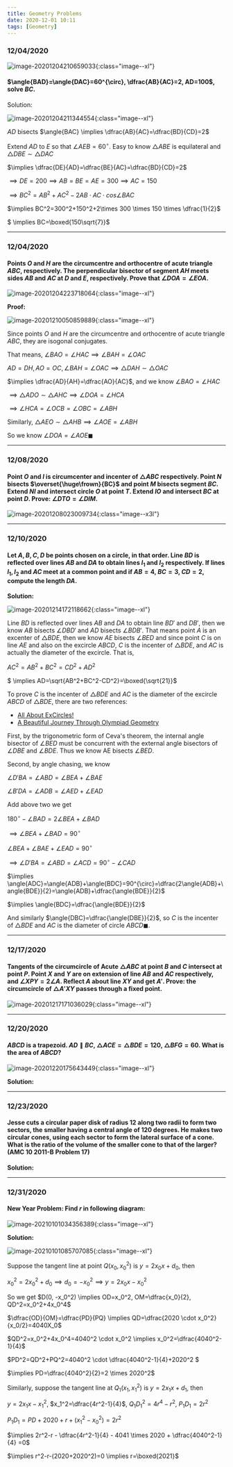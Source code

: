 ```yaml
---
title: Geometry Problems
date: 2020-12-01 10:11
tags: [Geometry]
---
```


### 12/04/2020

![image-20201204210659033](/assets/images/2020-12/image-20201204210659033.png){:class="image--xl"}

#### $\angle{BAD}=\angle{DAC}=60^{\circ}, \dfrac{AB}{AC}=2, AD=100$, solve $BC.$

Solution:

![image-20201204211344554](/assets/images/2020-12/image-20201204211344554.png){:class="image--xl"}

$AD$ bisects $\angle{BAC} \implies \dfrac{AB}{AC}=\dfrac{BD}{CD}=2$

Extend $AD$ to $E$ so that $\angle{AEB}=60^{\circ}$. Easy to know $\triangle{ABE}$ is equilateral and $\triangle{DBE} \sim \triangle{DAC}$

$\implies \dfrac{DE}{AD}=\dfrac{BE}{AC}=\dfrac{BD}{CD}=2$

$\implies DE=200 \implies AB=BE=AE=300 \implies AC=150$

$\implies BC^2=AB^2+AC^2-2AB \cdot AC \cdot cos\angle{BAC}$

$\implies BC^2=300^2+150^2+2\times 300 \times 150 \times \dfrac{1}{2}$

$ \implies BC=\boxed{150\sqrt{7}}$

---

### 12/04/2020

#### Points $O$ and $H$ are the circumcentre and orthocentre of acute triangle $ABC$, respectively. The perpendicular bisector of segment $AH$ meets sides $AB$ and $AC$ at $D$ and $E$, respectively. Prove that $\angle{DOA}=\angle{EOA}.$

![image-20201204223718064](/assets/images/2020-12/image-20201204223718064.png){:class="image--xl"}

**Proof:**

![image-20201210050859889](/assets/images/2020-12/image-20201210050859889.png){:class="image--xl"}

Since points $O$ and $H$ are the circumcentre and orthocentre of acute triangle $ABC$, they are isogonal conjugates.

That means, $\angle{BAO} = \angle{HAC} \implies \angle{BAH} = \angle{OAC}$

$AD=DH, AO=OC, \angle{BAH} = \angle{OAC} \implies \triangle{DAH} \sim \triangle{OAC}$

$\implies \dfrac{AD}{AH}=\dfrac{AO}{AC}$, and we know $\angle{BAO} = \angle{HAC}$

$\implies \triangle{ADO} \sim \triangle{AHC} \implies \angle{DOA}=\angle{HCA}$

$\implies \angle{HCA}=\angle{OCB}=\angle{OBC}=\angle{ABH}$

Similarly, $\triangle{AEO} \sim \triangle{AHB} \implies \angle{AOE}=\angle{ABH}$

So we know $\angle{DOA}=\angle{AOE} \blacksquare$

---

### 12/08/2020

#### Point $O$ and $I$ is circumcenter and incenter of $\triangle{ABC}$ respectively. Point $N$ bisects $\overset{\huge\frown}{BC}$ and point $M$ bisects segment $BC$. Extend $NI$ and intersect circle $O$ at point $T$. Extend $IO$ and intersect $BC$ at point $D$. Prove: $\angle{DTO}=\angle{DIM}.$

![image-20201208023009734](/assets/images/2020-12/image-20201208023009734.png){:class="image--x3l"}

---

### 12/10/2020

#### Let $A, B, C, D$ be points chosen on a circle, in that order. Line $BD$ is reflected over lines $AB$ and $DA$ to obtain lines $l_1$ and $l_2$ respectively. If lines $l_1, l_2$ and $AC$ meet at a common point and if $AB=4$, $BC=3$, $CD=2$, compute the length $DA.$



**Solution:**

![image-20201214172118662](/assets/images/2020-12/image-20201214172118662.png){:class="image--xl"}

Line $BD$ is reflected over lines $AB$ and $DA$ to obtain line $BD'$ and $DB'$, then we know $AB$ bisects $\angle{DBD'}$ and $AD$ bisects $\angle{BDB'}$. That means point $A$ is an excenter of $\triangle{BDE}$, then we know $AE$ bisects $\angle{BED}$ and since point $C$ is on line $AE$ and also on the excircle ${ABCD}$, $C$ is the incenter of $\triangle{BDE}$, and $AC$ is actually the diameter of the excircle. That is,

$AC^2=AB^2+BC^2=CD^2+AD^2$

$ \implies AD=\sqrt{AB^2+BC^2-CD^2}=\boxed{\sqrt{21}}$

To prove $C$ is the incenter of $\triangle{BDE}$ and $AC$ is the diameter of the excircle $ABCD$ of $\triangle{BDE}$, there are two references:

* [All About ExCircles!](https://www.awesomemath.org/wp-pdf-files/math-reflections/mr-2014-06/excircles.pdf)
* [A Beautiful Journey Through Olympiad Geometry](https://www.olympiadgeometry.com/the-book.html)

First, by the trigonometric form of Ceva's theorem, the internal angle bisector of $\angle{BED}$ must be concurrent with the external angle bisectors of $\angle{DBE}$ and $\angle{BDE}$. Thus we know AE bisects $\angle{BED}$.

Second, by angle chasing, we know

$\angle{D'BA}=\angle{ABD}=\angle{BEA}+\angle{BAE}$

$\angle{B'DA}=\angle{ADB}=\angle{AED}+\angle{EAD}$

Add above two we get

$180^{\circ}-\angle{BAD}=2\angle{BEA}+\angle{BAD}$

$\implies \angle{BEA}+\angle{BAD}=90^{\circ}$

$\angle{BEA}+\angle{BAE}+\angle{EAD}=90^{\circ}$

$\implies \angle{D'BA}=\angle{ABD}=\angle{ACD}=90^{\circ}-\angle{CAD}$

$\implies \angle{ADC}=\angle{ADB}+\angle{BDC}=90^{\circ}=\dfrac{2\angle{ADB}+\angle{BDE}}{2}=\angle{ADB}+\dfrac{\angle{BDE}}{2}$

$\implies \angle{BDC}=\dfrac{\angle{BDE}}{2}$

And similarly $\angle{DBC}=\dfrac{\angle{DBE}}{2}$, so $C$ is the incenter of $\triangle{BDE}$ and $AC$ is the diameter of circle $ABCD\blacksquare$.

---

### 12/17/2020

#### Tangents of the circumcircle of Acute $\triangle{ABC}$ at point $B$ and $C$ intersect at point $P$. Point $X$ and $Y$ are on extension of line $AB$ and $AC$ respectively, and $\angle{XPY}=2\angle{A}$. Reflect $A$ about line $XY$ and get $A'$. Prove: the circumcircle of $\triangle{A'XY}$ passes through a fixed point.

![image-20201217171036029](/assets/images/2020-12/image-20201217171036029.png){:class="image--xl"}

---

### 12/20/2020

#### $ABCD$ is a trapezoid. $AD \parallel BC$, $\triangle{ACE}=\triangle{BDE}=120$,  $\triangle{BFG}=60$. What is the area of $ABCD?$

![image-20201220175643449](/assets/images/2020-12/image-20201220175643449.png){:class="image--xl"}

**Solution:**

---

### 12/23/2020

#### Jesse cuts a circular paper disk of radius $12$ along two radii to form two sectors, the smaller having a central angle of $120$ degrees. He makes two circular cones, using each sector to form the lateral surface of a cone. What is the ratio of the volume of the smaller cone to that of the larger? (AMC 10 2011-B Problem 17)

**Solution:**

---

### 12/31/2020

#### **New Year Problem**: Find $r$ in following diagram:

![image-20210101034356389](/assets/images/2020-12/image-20210101034356389.png){:class="image--xl"}

**Solution:**

![image-20210101085707085](/assets/images/2020-12/image-20210101085707085.png){:class="image--xl"}

Suppose the tangent line at point $Q(x_0, x_0^2)$ is $y=2x_0x+d_0$, then

$x_0^2=2x_0^2+d_0 \implies d_0=-x_0^2 \implies y=2x_0x-x_0^2$

So we get $D(0, -x_0^2) \implies OD=x_0^2, OM=\dfrac{x_0}{2}, QD^2=x_0^2+4x_0^4$

$\dfrac{OD}{OM}=\dfrac{PD}{PQ} \implies QD=\dfrac{2020 \cdot x_0^2}{x_0/2}=4040X_0$

$QD^2=x_0^2+4x_0^4=4040^2 \cdot x_0^2 \implies x_0^2=\dfrac{4040^2-1}{4}$

$PD^2=QD^2+PQ^2=4040^2 \cdot \dfrac{4040^2-1}{4}+2020^2 $

$\implies PD=\dfrac{4040^2}{2}=2 \times 2020^2$

Similarly, suppose the tangent line at $Q_1(x_1,x_1^2)$ is $y=2x_1x+d_1$, then

$y=2x_1x-x_1^2$, $x_1^2=\dfrac{4r^2-1}{4}$, $Q_1D_1^2=4r^4-r^2$, $P_1D_1=2r^2$

$P_1D_1=PD+2020+r+(x_1^2-x_0^2)=2r^2$

$\implies 2r^2-r - \dfrac{4r^2-1}{4} - 4041 \times 2020 + \dfrac{4040^2-1}{4} =0$

$\implies r^2-r-(2020+2020^2)=0 \implies r=\boxed{2021}$
